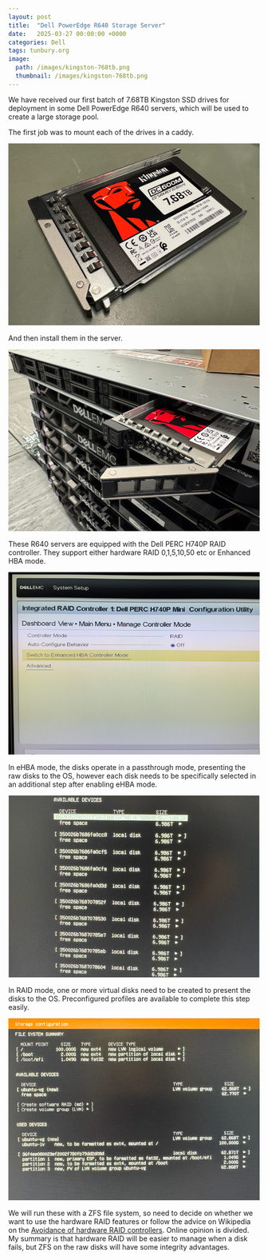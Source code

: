 ```yaml
---
layout: post
title:  "Dell PowerEdge R640 Storage Server"
date:   2025-03-27 00:00:00 +0000
categories: Dell
tags: tunbury.org
image:
  path: /images/kingston-768tb.png
  thumbnail: /images/kingston-768tb.png
---
```


We have received our first batch of 7.68TB Kingston SSD drives for deployment in some Dell PowerEdge R640 servers, which will be used to create a large storage pool.

The first job was to mount each of the drives in a caddy.

![](/images/kingston-with-caddy.png)

And then install them in the server.

![](/images/kingston-in-slot.png)

These R640 servers are equipped with the Dell PERC H740P RAID controller. They support either hardware RAID 0,1,5,10,50 etc or Enhanced HBA mode.

![](/images/r640-enhanced-hba.png)

In eHBA mode, the disks operate in a passthrough mode, presenting the raw disks to the OS, however each disk needs to be specifically selected in an additional step after enabling eHBA mode.

![](/images/r640-jbod.png)

In RAID mode, one or more virtual disks need to be created to present the disks to the OS. Preconfigured profiles are available to complete this step easily.

![](/images/r640-raid5.png)

We will run these with a ZFS file system, so need to decide on whether we want to use the hardware RAID features or follow the advice on Wikipedia on the [Avoidance of hardware RAID controllers](https://en.wikipedia.org/wiki/ZFS#Avoidance_of_hardware_RAID_controllers).  Online opinion is divided.  My summary is that hardware RAID will be easier to manage when a disk fails, but ZFS on the raw disks will have some integrity advantages.
